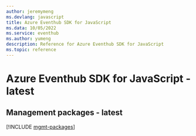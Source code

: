 ```yaml
---
author: jeremymeng
ms.devlang: javascript
title: Azure Eventhub SDK for JavaScript
ms.data: 10/05/2022
ms.service: eventhub
ms.author: yumeng
description: Reference for Azure Eventhub SDK for JavaScript
ms.topic: reference
---
```

# Azure Eventhub SDK for JavaScript - latest

## Management packages - latest
[!INCLUDE [mgmt-packages](eventhub-mgmt-index.md)]